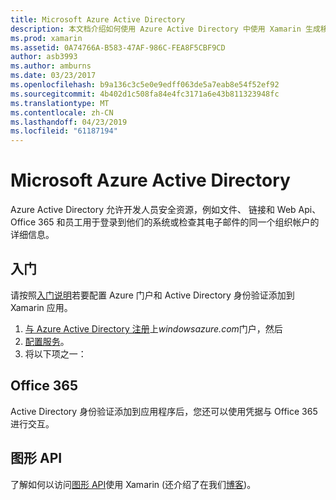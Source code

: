 ```yaml
---
title: Microsoft Azure Active Directory
description: 本文档介绍如何使用 Azure Active Directory 中使用 Xamarin 生成移动应用程序的用户进行身份验证。
ms.prod: xamarin
ms.assetid: 0A74766A-B583-47AF-986C-FEA8F5CBF9CD
author: asb3993
ms.author: amburns
ms.date: 03/23/2017
ms.openlocfilehash: b9a136c3c5e0e9edff063de5a7eab8e54f52ef92
ms.sourcegitcommit: 4b402d1c508fa84e4fc3171a6e43b811323948fc
ms.translationtype: MT
ms.contentlocale: zh-CN
ms.lasthandoff: 04/23/2019
ms.locfileid: "61187194"
---
```

# <a name="microsoft-azure-active-directory"></a>Microsoft Azure Active Directory


Azure Active Directory 允许开发人员安全资源，例如文件、 链接和 Web Api、 Office 365 和员工用于登录到他们的系统或检查其电子邮件的同一个组织帐户的详细信息。

## <a name="getting-started"></a>入门

请按照[入门说明](~/cross-platform/data-cloud/active-directory/get-started/index.md)若要配置 Azure 门户和 Active Directory 身份验证添加到 Xamarin 应用。

1. [与 Azure Active Directory 注册](~/cross-platform/data-cloud/active-directory/get-started/register.md)上*windowsazure.com*门户，然后
2. [配置服务](~/cross-platform/data-cloud/active-directory/get-started/configure.md)。
3. 将以下项之一：

## <a name="office-365"></a>Office 365

Active Directory 身份验证添加到应用程序后，您还可以使用凭据与 Office 365 进行交互。

## <a name="graph-api"></a>图形 API

了解如何以访问[图形 API](~/cross-platform/data-cloud/active-directory/graph.md)使用 Xamarin (还介绍了在我们[博客](https://blog.xamarin.com/authenticate-xamarin-mobile-apps-using-azure-active-directory/))。

